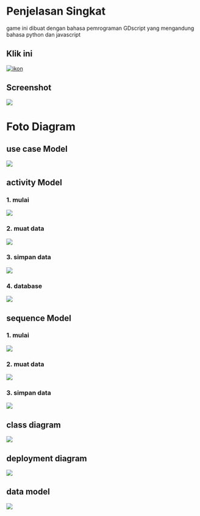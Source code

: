 # Penjelasan Singkat
game ini dibuat dengan bahasa pemrograman GDscript yang mengandung bahasa python dan javascript

## Klik ini
[![ikon](gambar/pp.png)](https://pind0.itch.io/alphapic)

## Screenshot
![](gambar/ok.png)

# Foto Diagram
## use case Model
![](foto_v5/ucm%20v/uc.png)

## activity Model
### 1. mulai
![](foto_v5/act%20v/activity%20mulai.png)
### 2. muat data
![](foto_v5/act%20v/activity%20muat%20data.png)
### 3. simpan data
![](foto_v5/act%20v/activity%20simpan%20data.png)
### 4. database
![](foto_v5/act%20v/activity%20database.png)

## sequence Model
### 1. mulai
![](foto_v5/sqm%20v/Sequence%20mulai.png)
### 2. muat data
![](foto_v5/sqm%20v/Sequence%20muat%20data.png)
### 3. simpan data
![](foto_v5/sqm%20v/Sequence%20simpan%20data.png)

## class diagram
![](foto_v5/cls%20v/Class%20Model.png)

## deployment diagram
![](foto_v5/deploy%20v/Deployment%20Model.png)

## data model
![](foto_v5/data%20model%20v/Data%20Model.png)
